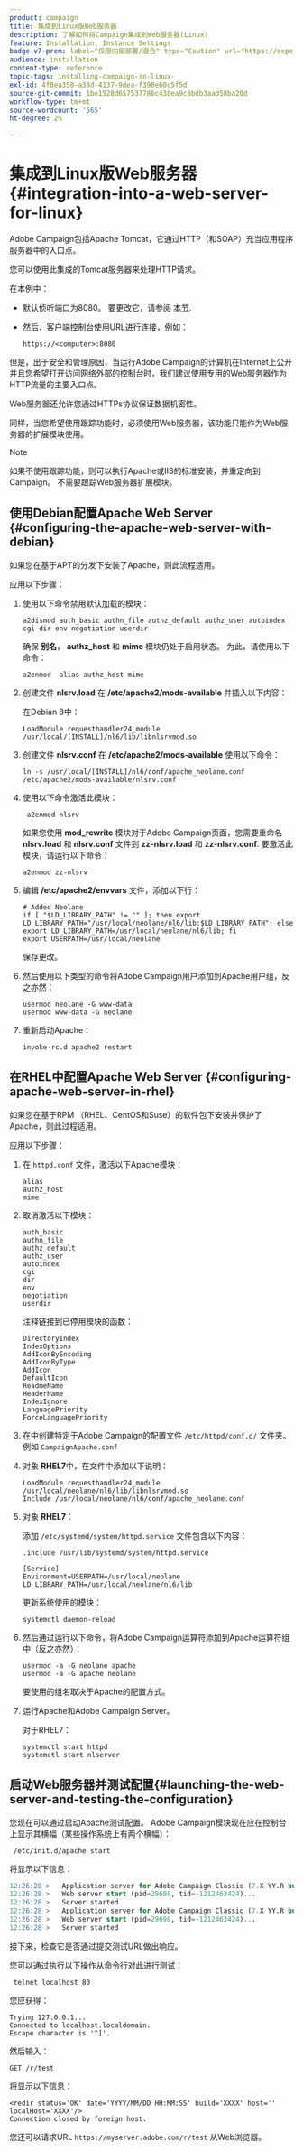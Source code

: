 ```yaml
---
product: campaign
title: 集成到Linux版Web服务器
description: 了解如何将Campaign集成到Web服务器(Linux)
feature: Installation, Instance Settings
badge-v7-prem: label="仅限内部部署/混合" type="Caution" url="https://experienceleague.adobe.com/docs/campaign-classic/using/installing-campaign-classic/architecture-and-hosting-models/hosting-models-lp/hosting-models.html?lang=zh-Hans" tooltip="仅适用于内部部署和混合部署"
audience: installation
content-type: reference
topic-tags: installing-campaign-in-linux-
exl-id: 4f8ea358-a38d-4137-9dea-f398e60c5f5d
source-git-commit: 1be1528d657537786c430ea9c8bdb3aad58ba20d
workflow-type: tm+mt
source-wordcount: '565'
ht-degree: 2%

---
```


# 集成到Linux版Web服务器 {#integration-into-a-web-server-for-linux}


Adobe Campaign包括Apache Tomcat，它通过HTTP（和SOAP）充当应用程序服务器中的入口点。

您可以使用此集成的Tomcat服务器来处理HTTP请求。

在本例中：

* 默认侦听端口为8080。 要更改它，请参阅 [本节](configure-tomcat.md).
* 然后，客户端控制台使用URL进行连接，例如：

  ```
  https://<computer>:8080
  ```

但是，出于安全和管理原因，当运行Adobe Campaign的计算机在Internet上公开并且您希望打开访问网络外部的控制台时，我们建议使用专用的Web服务器作为HTTP流量的主要入口点。

Web服务器还允许您通过HTTPs协议保证数据机密性。

同样，当您希望使用跟踪功能时，必须使用Web服务器，该功能只能作为Web服务器的扩展模块使用。

>[!NOTE]
>
>如果不使用跟踪功能，则可以执行Apache或IIS的标准安装，并重定向到Campaign。 不需要跟踪Web服务器扩展模块。

## 使用Debian配置Apache Web Server {#configuring-the-apache-web-server-with-debian}

如果您在基于APT的分发下安装了Apache，则此流程适用。

应用以下步骤：

1. 使用以下命令禁用默认加载的模块：

   ```
   a2dismod auth_basic authn_file authz_default authz_user autoindex cgi dir env negotiation userdir
   ```

   确保 **别名**， **authz_host** 和 **mime** 模块仍处于启用状态。 为此，请使用以下命令：

   ```
   a2enmod  alias authz_host mime
   ```

1. 创建文件 **nlsrv.load** 在 **/etc/apache2/mods-available** 并插入以下内容：

   在Debian 8中：

   ```
   LoadModule requesthandler24_module /usr/local/[INSTALL]/nl6/lib/libnlsrvmod.so
   ```

1. 创建文件 **nlsrv.conf** 在 **/etc/apache2/mods-available** 使用以下命令：

   ```
   ln -s /usr/local/[INSTALL]/nl6/conf/apache_neolane.conf /etc/apache2/mods-available/nlsrv.conf
   ```

1. 使用以下命令激活此模块：

   ```
    a2enmod nlsrv
   ```

   如果您使用 **mod_rewrite** 模块对于Adobe Campaign页面，您需要重命名 **nlsrv.load** 和 **nlsrv.conf** 文件到 **zz-nlsrv.load** 和 **zz-nlsrv.conf**. 要激活此模块，请运行以下命令：

   ```
   a2enmod zz-nlsrv
   ```

1. 编辑 **/etc/apache2/envvars** 文件，添加以下行：

   ```
   # Added Neolane
   if [ "$LD_LIBRARY_PATH" != "" ]; then export LD_LIBRARY_PATH="/usr/local/neolane/nl6/lib:$LD_LIBRARY_PATH"; else export LD_LIBRARY_PATH=/usr/local/neolane/nl6/lib; fi
   export USERPATH=/usr/local/neolane
   ```

   保存更改。

1. 然后使用以下类型的命令将Adobe Campaign用户添加到Apache用户组，反之亦然：

   ```
   usermod neolane -G www-data
   usermod www-data -G neolane
   ```

1. 重新启动Apache：

   ```
   invoke-rc.d apache2 restart
   ```

## 在RHEL中配置Apache Web Server {#configuring-apache-web-server-in-rhel}

如果您在基于RPM （RHEL、CentOS和Suse）的软件包下安装并保护了Apache，则此过程适用。

应用以下步骤：

1. 在 `httpd.conf` 文件，激活以下Apache模块：

   ```
   alias
   authz_host
   mime
   ```

1. 取消激活以下模块：

   ```
   auth_basic
   authn_file
   authz_default
   authz_user
   autoindex
   cgi
   dir
   env
   negotiation
   userdir
   ```

   注释链接到已停用模块的函数：

   ```
   DirectoryIndex
   IndexOptions    
   AddIconByEncoding    
   AddIconByType    
   AddIcon    
   DefaultIcon    
   ReadmeName    
   HeaderName    
   IndexIgnore    
   LanguagePriority    
   ForceLanguagePriority
   ```

1. 在中创建特定于Adobe Campaign的配置文件 `/etc/httpd/conf.d/` 文件夹。 例如 `CampaignApache.conf`

1. 对象 **RHEL7**&#x200B;中，在文件中添加以下说明：

   ```
   LoadModule requesthandler24_module /usr/local/neolane/nl6/lib/libnlsrvmod.so
   Include /usr/local/neolane/nl6/conf/apache_neolane.conf
   ```

1. 对象 **RHEL7**：

   添加 `/etc/systemd/system/httpd.service` 文件包含以下内容：

   ```
   .include /usr/lib/systemd/system/httpd.service
   
   [Service]
   Environment=USERPATH=/usr/local/neolane LD_LIBRARY_PATH=/usr/local/neolane/nl6/lib
   ```

   更新系统使用的模块：

   ```
   systemctl daemon-reload
   ```

1. 然后通过运行以下命令，将Adobe Campaign运算符添加到Apache运算符组中（反之亦然）：

   ```
   usermod -a -G neolane apache
   usermod -a -G apache neolane
   ```

   要使用的组名取决于Apache的配置方式。

1. 运行Apache和Adobe Campaign Server。

   对于RHEL7：

   ```
   systemctl start httpd
   systemctl start nlserver
   ```

## 启动Web服务器并测试配置{#launching-the-web-server-and-testing-the-configuration}

您现在可以通过启动Apache测试配置。 Adobe Campaign模块现在应在控制台上显示其横幅（某些操作系统上有两个横幅）：

```
 /etc/init.d/apache start
```

将显示以下信息：

```sql
12:26:28 >   Application server for Adobe Campaign Classic (7.X YY.R build XXX@SHA1) of DD/MM/YYYY
12:26:28 >   Web server start (pid=29698, tid=-1212463424)...
12:26:28 >   Server started
12:26:28 >   Application server for Adobe Campaign Classic (7.X YY.R build XXX@SHA1) of DD/MM/YYYY
12:26:28 >   Web server start (pid=29698, tid=-1212463424)...
12:26:28 >   Server started
```

接下来，检查它是否通过提交测试URL做出响应。

您可以通过执行以下操作从命令行对此进行测试：

```
 telnet localhost 80  
```

您应获得：

```
Trying 127.0.0.1...
Connected to localhost.localdomain.
Escape character is '^]'.
```

然后输入：

```
GET /r/test
```

将显示以下信息：

```
<redir status='OK' date='YYYY/MM/DD HH:MM:SS' build='XXXX' host='' localHost='XXXX'/>
Connection closed by foreign host.
```

您还可以请求URL `https://myserver.adobe.com/r/test` 从Web浏览器。
